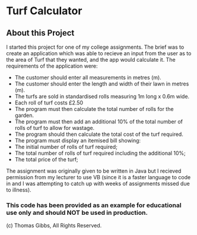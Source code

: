 <h1>Turf Calculator</h1>
<h2>About this Project</h2>
I started this project for one of my college assignments. The brief was to create an application which was able to recieve an input from the user as to the area of Turf that they wanted, and the app would calculate it.
The requirements of the application were:

*	The customer should enter all measurements in metres (m).
*	The customer should enter the length and width of their lawn in metres (m).
*	The turfs are sold in standardised rolls measuring 1m long x 0.6m wide.
*	Each roll of turf costs £2.50
*	The program must then calculate the total number of rolls for the garden.
*	The program must then add an additional 10% of the total number of rolls of turf to allow for wastage.
*	The program should then calculate the total cost of the turf required.
*	The program must display an itemised bill showing:
  *	The initial number of rolls of turf required;
  *	The total number of rolls of turf required including the additional 10%;
  *	The total price of the turf;

The assignment was originally given to be written in Java but I recieved permission from my lecturer to use VB (since it is a faster language to code in and I was attempting to catch up with weeks of assignments missed due to illness).

<h3>This code has been provided as an example for educational use only and should NOT be used in production.</h3>
(c) Thomas Gibbs, All Rights Reserved.
